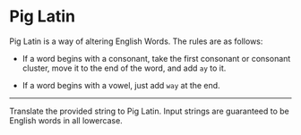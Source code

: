 # Pig Latin

Pig Latin is a way of altering English Words. The rules are as follows:

-   If a word begins with a consonant, take the first consonant or consonant cluster, move it to the end of the word, and add `ay` to it.

-   If a word begins with a vowel, just add `way` at the end.

---

Translate the provided string to Pig Latin. Input strings are guaranteed to be English words in all lowercase.
